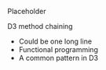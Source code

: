 Placeholder

D3 method chaining

 * Could be one long line
 * Functional programming
 * A common pattern in D3
